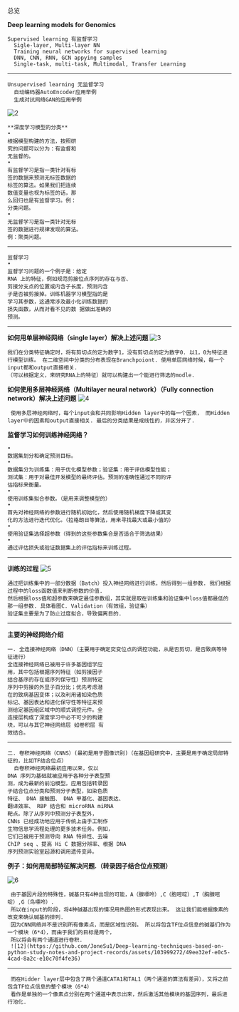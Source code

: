 总览

**Deep learning models for Genomics**

    Supervised learning 有监督学习
      Sigle-layer, Multi-layer NN
      Training neural networks for supervised learning
      DNN, CNN, RNN, GCN appying samples
      Single-task, multi-task, Multimodal, Transfer Learning
      
------------------------------------------------------------------
    Unsupervised learning 无监督学习
      自动编码器AutoEncoder应用举例
      生成对抗网络GAN的应用举例
      
 ![2](https://github.com/JoneSu1/Deep-learning-techniques-based-on-python-study-notes-and-project-records/assets/103999272/d3f46816-6ace-4e8b-8596-9fb9929112ec)
   
    **深度学习模型的分类**
    •
    根据模型构建的方法，按照研
    究的问题可以分为：有监督和
    无监督的。
    •
    有监督学习是指一类针对有标
    签的数据来预测无标签数据的
    标签的算法。如果我们把连续
    数值变量也视为标签的话，那
    么回归也是有监督学习。例：
    分类问题。
    •
    无监督学习是指一类针对无标
    签的数据进行规律发现的算法。
    例：聚类问题。
--------------------------------------------------------------------------

    监督学习
    •
    监督学习问题的一个例子是：给定
    RNA 上的特征，例如规范剪接位点序列的存在与否、
    剪接分支点的位置或内含子长度，预测内含
    子是否被剪接掉。训练机器学习模型指的是
    学习其参数，这通常涉及最小化训练数据的
    损失函数，从而对看不见的数 据做出准确的
    预测。
-------------------------------------------------------------------------
**如何用单层神经网络（single layer）解决上述问题**
    ![3](https://github.com/JoneSu1/Deep-learning-techniques-based-on-python-study-notes-and-project-records/assets/103999272/4e0862d5-42bc-47b1-837f-760c449f3ee7)

    我们在分类特征确定时，将有剪切点的定为数字1，没有剪切点的定为数字0. 以1，0为特征进行模型训练。 在二维空间中分类的分布表现在Branchpoiont. 使用单层网络时候，每一个input都和output直接相关.
    （可以根据定义，来研究RNA上的特征）就可以构建出一个能进行筛选的modle.
    
**如何使用多层神经网络（Multilayer neural network）（Fully connection network）解决上述问题**
    ![4](https://github.com/JoneSu1/Deep-learning-techniques-based-on-python-study-notes-and-project-records/assets/103999272/3047e686-a164-44d8-bdc2-d8b9cdb23fc8)

     使用多层神经网络时，每个input会和共同影响Hidden layer中的每一个因素， 而Hidden layer中的因素和output直接相关. 最后的分类结果是成线性的，并区分开了.
     
 **监督学习如何训练神经网络？**
 
    •
    数据集划分和确定预测目标。
    •
    数据集分为训练集：用于优化模型参数；验证集：用于评估模型性能；
    测试集：用于对最佳开发模型的最终评估。预测的准确性通过不同的评
    估指标来衡量。
    •
    使用训练集拟合参数。（是用来调整模型的）
    •
    首先对神经网络的参数进行随机初始化，然后使用随机梯度下降或其变
    化的方法进行迭代优化。（拉格朗日等算法，用来寻找最大或最小值的）
    •
    使用验证集选择超参数（得到的这些参数集合是否适合于筛选结果）
    •
    通过评估损失或验证数据集上的评估指标来训练过程。
    
---------------------------------------------------------
**训练的过程**
![5](https://github.com/JoneSu1/Deep-learning-techniques-based-on-python-study-notes-and-project-records/assets/103999272/3173af49-ec0b-49e8-ae32-61bb020dc9a9)

     
    通过把训练集中的一部分数据（Batch）投入神经网络进行训练，然后得到一组参数. 我们根据过程中的loss函数值来判断参数的价值. 
    然后根据loss值和超参数来确定最佳参数组，其实就是取在训练集和验证集中loss值都最低的那一组参数. 具体看图C. Validation（有效组，验证集）
    验证集主要是为了防止过度拟合，导致偏离目的.
    
 ---------------------------------------------------------
 **主要的神经网络介绍**
 
    一. 全连接神经网络（DNN）（主要用于确定突变位点的调控功能，从是否剪切，是否致病等特征进行）
    全连接神经网络已被用于许多基因组学应
    用，其中包括根据序列特征（如剪接因子
    结合基序的存在或序列保守性）预测特定
    序列中剪接的外显子百分比；优先考虑潜
    在的致病基因变体；以及利用诸如染色质
    标记、基因表达和进化保守性等特征来预
    测给定基因组区域中的顺式调控元件。全
    连接层构成了深度学习中必不可少的构建
    块，可以与其它神经网络层 如卷积层 有
    效结合。
    
 --------------------------------------------------------------
  
    二. 卷积神经网络（CNNS）(最初是用于图像识别)（在基因组研究中，主要是用于确定局部特征的，比如TF结合位点）
      自卷积神经网络最初应用以来，仅以
    DNA 序列为基础就被应用于各种分子表型预
    测，成为最新的前沿模型。应用包括转录因
    子结合位点分类和预测分子表型，如染色质
    特征、 DNA 接触图、 DNA 甲基化、基因表达、
    翻译效率、 RBP 结合和 microRNA miRNA
    靶点。除了从序列中预测分子表型外，
    CNNs 已经成功地应用于传统上由手工制作
    生物信息学流程处理的更多技术任务。例如，
    它们已被用于预测导向 RNA 特异性、去噪
    ChIP seq 、提高 Hi C 数据分辨率、根据 DNA
    序列预测实验室起源和调用遗传变异。

**例子：如何用局部特征解决问题.（转录因子结合位点预测）**

![6](https://github.com/JoneSu1/Deep-learning-techniques-based-on-python-study-notes-and-project-records/assets/103999272/390ea745-9cf5-48c0-82ae-4ce7cca7c7dd)

     由于基因片段的特殊性，碱基只有4种出现的可能，A（腺嘌呤）,C（胞嘧啶）,T（胸腺嘧啶）,G（鸟嘌呤）.
     所以在input的阶段，将4种碱基出现的情况用热图的形式表现出来。 这让我们能根据像素的改变来确认碱基的排列. 
     因为CNN网络并不是识别所有像素点，而是区域性识别。 所以将包含TF位点信息的碱基们作为一个模块（6*4），而由于我们的目标是两个，
     所以将会有两个通道进行卷积.
     ![12](https://github.com/JoneSu1/Deep-learning-techniques-based-on-python-study-notes-and-project-records/assets/103999272/49ee32ef-e0c5-4cad-8a2c-e10c70f4fe36)

 ------------------------------------------------------
     而在Hidder layer层中包含了两个通道CATA1和TAL1（两个通道的算法有差异），又将之前包含TF位点信息的整个模块（6*4）
     看作是单独的一个像素点分别在两个通道中表示出来，然后激活其他模块的基因序列，最后进行池化.
     
